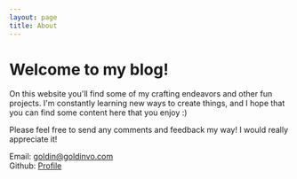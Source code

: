 ```yaml
---
layout: page
title: About
---
```

# Welcome to my blog!

On this website you'll find some of my crafting endeavors and other fun projects. I'm constantly learning new ways to create things, and I hope that you can find some content here that you enjoy :)

Please feel free to send any comments and feedback my way! I would really appreciate it!    

Email: goldin@goldinvo.com    
Github: [Profile](https://github.com/goldinvo)
